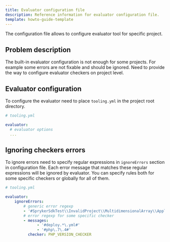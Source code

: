 ```yaml
---
title: Evaluator configuration file
description: Reference information for evaluator configuration file.
template: howto-guide-template
---
```


The configuration file allows to configure evaluator tool for specific project.

## Problem description

The built-in evaluator configuration is not enough for some projects. For example some errors are not fixable and should be ignored. 
Need to provide the way to configure evaluator checkers on project level.

## Evaluator configuration

To configure the evaluator need to place `tooling.yml` in the project root directory.

```yaml
# tooling.yml

evaluator:
  # evaluator options
  ...

```

## Ignoring checkers errors

To ignore errors need to specify regular expressions in `ignoreErrors` section in configuration file. Each error message that matches these regular expressions will be ignored by evaluator.
You can specify rules both for some specific checkers or globally for all of them.

```yaml
# tooling.yml

evaluator:
    ignoreErrors:
        # generic error regexp
        - '#SprykerSdkTest\\InvalidProject\\MultidimensionalArray\\Application1\\ApplicationDependencyProvider#'
        # error regexp for some specific checker
        - messages:
              - '#deploy.*\.yml#'
              - '#php\.7\.4#'
          checker: PHP_VERSION_CHECKER
```